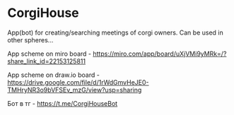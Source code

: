 # CorgiHouse
App(bot) for creating/searching meetings of corgi owners. Can be used in other spheres...

App scheme on miro board - https://miro.com/app/board/uXjVMi9yMRk=/?share_link_id=22153125811

App scheme on draw.io board - https://drive.google.com/file/d/1rWdGmvHeJE0-TMHryNR3o9bVFSEv_mzG/view?usp=sharing

Бот в тг - https://t.me/CorgiHouseBot
